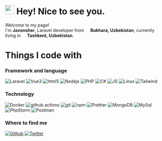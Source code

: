 <h1><img src="https://emojis.slackmojis.com/emojis/images/1643516200/22263/batman_yes.gif?1643516200" width="30"/> Hey! Nice to see you.</h1>


<p>Welcome to my page! </br> I'm <strong>Javonsher</strong>, Laravel developer from <img src="https://cdn-icons-png.flaticon.com/512/197/197416.png" width="13"/> <b>Bukhara, Uzbekistan</b>, currently living in <img src="https://cdn-icons-png.flaticon.com/512/197/197416.png" width="13"/> <b>Tashkent, Uzbekistan</b>. </p>
<h1>Things I code with</h1>
<h3>Framework and language</h3>
<p>
  <img alt="Laravel" src="https://img.shields.io/badge/-Laravel-ff2d20?style=flat&logo=Laravel&logoColor=white" /> 
  <img alt="Vue3" src="https://img.shields.io/badge/-Vue.js-4fc08d?style=flat&logo=vue.js&logoColor=white" />
  <img alt="html5" src="https://img.shields.io/badge/-HTML5-E34F26?style=flat&logo=html5&logoColor=white" />
  <img alt="Nodejs" src="https://img.shields.io/badge/-Nodejs-43853d?style=flat&logo=Node.js&logoColor=white" />
  <img alt="PHP" src="https://img.shields.io/badge/-PHP-777bb4?style=flat&logo=php&logoColor=white" />
  <img alt="C#" src="https://img.shields.io/badge/-C%20Sharp-239120?style=flat&logo=C%20Sharp&logoColor=white" />
  <img alt="JS" src="https://img.shields.io/badge/-JavaScript-f7df1e?style=flat&logo=JavaScript&logoColor=white" />
  <img alt="Linux" src="https://img.shields.io/badge/-Linux-fcc624?style=flat&logo=Linux&logoColor=white" />
  <img alt="Tailwind" src="https://img.shields.io/badge/-Tailwind-1791e8?style=flat&logo=tailwindcss&logoColor=white" />
</p>
<h3>Technology</h3>
<p>
  <img alt="Docker" src="https://img.shields.io/badge/-Docker-46a2f1?style=flat&logo=docker&logoColor=white" />
  <img alt="github actions" src="https://img.shields.io/badge/-Github_Actions-2088FF?style=flat&logo=github-actions&logoColor=white" />
  <img alt="git" src="https://img.shields.io/badge/-Git-F05032?style=flat&logo=git&logoColor=white" />
  <img alt="npm" src="https://img.shields.io/badge/-NPM-CB3837?style=flat&logo=npm&logoColor=white" />
  <img alt="Prettier" src="https://img.shields.io/badge/-Prettier-F7B93E?style=flat&logo=prettier&logoColor=white" />
  <img alt="MongoDB" src="https://img.shields.io/badge/-MongoDB-13aa52?style=flat&logo=mongodb&logoColor=white" />
  <img alt="MySql" src="https://img.shields.io/badge/-MySQL-4479a1?style=flat&logo=mysql&logoColor=white" />
  <img alt="PhpStorm" src="https://img.shields.io/badge/-PhpStorm-000000?style=flat&logo=PhpStorm&logoColor=white" />
  <img alt="Postman" src="https://img.shields.io/badge/-Postman-ff6c37?style=flat&logo=Postman&logoColor=white" />
</p>
<h3>Where to find me</h3>
<p>
<a href="https://github.com/MIXA8" target="_blank"><img alt="Github" src="https://img.shields.io/badge/-GitHub-181717?style=for-the-badge&logo=GitHub&logoColor=white" /></a>
<a href="https://t.me/Java_011" target="_blank"><img alt="Twitter" src="https://img.shields.io/badge/-Telegram-26a5e4?style=for-the-badge&logo=Telegram&logoColor=white" /></a> 
</p>
